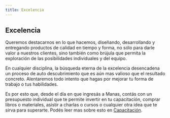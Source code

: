 ```yaml
---
title: Excelencia
---
```

## Excelencia
Queremos destacarnos en lo que hacemos, diseñando, desarrollando y entregando productos de calidad en tiempo y forma, no sólo para darle valor a nuestros clientes, sino también como brújula que permita la exploración de las posibilidades individuales y del equipo. 

En cualquier disciplina, la búsqueda eterna de la excelencia desencadena un proceso de auto descubrimiento que es aún mas valioso que el resultado concreto. Alentaremos todo intento que hagas por mejorar tu forma de trabajo o tus habilidades.

Es por esto que, desde el día en que ingresás a Manas, contás con un presupuesto individual que te permite invertir en tu capacitación, comprar libros o materiales, asistir a charlas o cursos o cualquier otra idea que te sirva para superarte. Podés leer mas sobre esto en [Capacitación](../10-capacitacion/0-capacitacion.md).